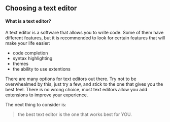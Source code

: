 ## Choosing a text editor
#### What is a text editor?
A text editor is a software that allows you to write code. Some of them have different features, but it is recommended to look for certain features that will make your life easier:
 - code completion
 - syntax highlighting
 - themes
 - the ability to use extentions

There are many options for text editors out there. Try not to be overwhealmed by this, just try a few, and stick to the one that gives you the best feel. There is no wrong choice, most text editors allow you add extensions to improve your experience.

The next thing to consider is:
>the best text editor is the one
>that works best for YOU.

